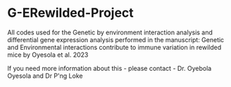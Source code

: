 # G-ERewilded-Project
All codes used for the Genetic by environment interaction analysis and differential gene expression analysis performed in the manuscript: Genetic and Environmental interactions contribute to immune variation in rewilded mice by Oyesola et al. 2023

If  you need more information about this - please contact - Dr. Oyebola Oyesola and Dr P'ng Loke 
